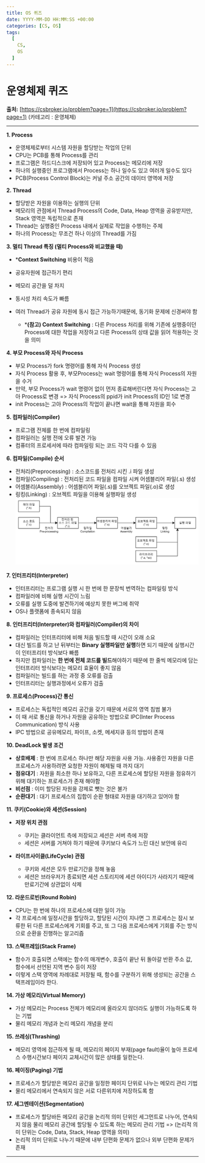 ```yaml
---
title: OS 퀴즈
date: YYYY-MM-DD HH:MM:SS +00:00
categories: [CS, OS]
tags:
  [
    CS,
    OS
  ]
---
```


# 운영체제 퀴즈

**출처:** [https://csbroker.io/problem?page=1](https://csbroker.io/problem?page=1) (카테고리 : 운영체제)

---
**1. Process**  
- 운영체제로부터 시스템 자원을 할당받는 작업의 단위
- CPU는 PCB를 통해 Process를 관리
- 프로그램은 하드디스크에 저장되어 있고 Process는 메모리에 저장
- 하나의 실행중인 프로그램에서 Process는 하나 일수도 있고 여러개 일수도 있다
- PCB(Process Control Block)는 커널 주소 공간의 데이터 영역에 저장

**2. Thread**  
- 할당받은 자원을 이용하는 실행의 단위
- 메모리의 관점에서 Thread Process의 Code, Data, Heap 영역을 공유받지만, Stack 영역은 독립적으로 존재
- Thread는 실행중인 Process 내에서 실제로 작업을 수행하는 주체
- 하나의 Process는 무조건 하나 이상의 Thread를 가짐

**3. 멀티 Thread 특징 (멀티 Process와 비교했을 때)**  
- ***Context Switching** 비용이 적음
- 공유자원에 접근하기 편리
- 메모리 공간을 덜 차지
- 동시성 처리 속도가 빠름
- 여러 Thread가 공유 자원에 동시 접근 가능하기때문에, 동기화 문제에 신경써야 함 

  - ***(참고) Context Switching** : 다른 Process 처리를 위해 기존에 실행중이던 Process에 대한 작업을 저장하고 다른 Process의 상태 값을 읽어 적용하는 것을 의미

**4. 부모 Process와 자식 Process**  
- 부모 Process가 fork 명령어를 통해 자식 Process 생성
- 자식 Process 활용 후, 부모Process는 wait 명령어를 통해 자식 Process의 자원을 수거
- 만약, 부모 Process가 wait 명령어 없이 먼저 종료해버린다면 자식 Process는 고아 Process로 변경
=> 자식 Process의 ppid가 init Process의 ID인 1로 변경
- init Process는 고아 Process의 작업이 끝나면 wait을 통해 자원을 회수

**5. 컴파일러(Compiler)**  
  - 프로그램 전체를 한 번에 컴파일링 
  - 컴파일러는 실행 전에 오류 발견 가능
  - 컴퓨터의 프로세서에 따라 컴파일링 되는 코드 각각 다를 수 있음

**6. 컴파일(Compile) 순서**  
  - 전처리(Preprocessing) : 소스코드를 전처리 시킨 .i 파일 생성
  - 컴파일(Compiling) : 전처리된 코드 파일을 컴파일 시켜 어셈블리어 파일(.s) 생성
  - 어셈블리(Assembly) : 어셈블리어 파일(.s)를 오브젝트 파일(.o)로 생성
  - 링킹(Linking) : 오브젝트 파일을 이용해 실행파일 생성
![image.png](https://github.com/KimHyungkeun/KimHyungkeun.github.io/blob/main/_posts/CS/image.png)

**7. 인터프리터(Interpreter)**  
  - 인터프리터는 프로그램 실행 시 한 번에 한 문장씩 번역하는 컴파일링 방식
  - 컴파일러에 비해 실행 시간이 느림
  - 오류를 실행 도중에 발견하기에 예상치 못한 버그에 취약
  - OS나 플랫폼에 종속되지 않음

**8. 인터프리터(Interpreter)와 컴파일러(Compiler)의 차이**  
- 컴파일러는 인터프리터에 비해 처음 빌드할 때 시간이 오래 소요
- 대신 빌드를 하고 난 뒤부터는 **Binary 실행파일만 실행**하면 되기 때문에 실행시간이 인터프리터 방식보다 빠름
- 하지만 컴파일러는 **한 번에 전체 코드를 빌드**해야하기 때문에 한 줄씩 메모리에 담는 인터프리터 방식보다는 메모리 효율이 좋지 않음
- 컴파일러는 빌드를 하는 과정 중 오류를 검출
- 인터프리터는 실행과정에서 오류가 검출

**9. 프로세스(Process)간 통신**  
- 프로세스는 독립적인 메모리 공간을 갖기 때문에 서로의 영역 침범 불가
- 이 때 서로 통신을 하거나 자원을 공유하는 방법으로 IPC(Inter Process Communication) 방식 사용
- IPC 방법으로 공유메모리, 파이프, 소켓, 메세지큐 등의 방법이 존재



**10. DeadLock 발생 조건**
- **상호배제** : 한 번에 프로세스 하나만 해당 자원을 사용 가능. 사용중인 자원을 다른 프로세스가 사용하려면 요청한 자원이 해제될 때 까지 대기
- **점유대기** : 자원을 최소한 하나 보유하고, 다른 프로세스에 할당된 자원을 점유하기 위해 대기하는 프로세스가 존재 해야함
- **비선점** : 이미 할당된 자원을 강제로 뺏는 것은 불가
- **순환대기** : 대기 프로세스의 집합이 순환 형태로 자원을 대기하고 있어야 함

**11. 쿠키(Cookie)와 세션(Session)**
- **저장 위치 관점**
  - 쿠키는 클라이언트 측에 저장되고 세션은 서버 측에 저장
  - 세션은 서버를 거쳐야 하기 때문에 쿠키보다 속도가 느린 대신 보안에 유리

- **라이프사이클(LifeCycle) 관점**
  - 쿠키와 세션은 모두 만료기간을 정해 놓음
  - 세션은 브라우저가 종료되면 세션 스토리지에 세션 아이디가 사라지기 때문에 만료기간에 상관없이 삭제

**12. 라운드로빈(Round Robin)**
- CPU는 한 번에 하나의 프로세스에 대한 일이 가능
- 각 프로세스에 일정시간을 할당하고, 할당된 시간이 지나면 그 프로세스는 잠시 보류한 뒤 다른 프로세스에게 기회를 주고, 또 그 다음 프로세스에게 기회를 주는 방식으로 순환을 진행하는 알고리즘

**13. 스택프레임(Stack Frame)**
- 함수가 호출되면 스택에는 함수의 매개변수, 호출이 끝난 뒤 돌아갈 반환 주소 값, 함수에서 선언된 지역 변수 등이 저장
- 이렇게 스택 영역에 차례대로 저장될 때, 함수를 구분하기 위해 생성되는 공간을 스택프레임이라 한다.


**14. 가상 메모리(Virtual Memory)**
- 가상 메모리는 Process 전체가 메모리에 올라오지 않더라도 실행이 가능하도록 하는 기법
- 물리 메모리 개념과 논리 메모리 개념을 분리

**15. 쓰레싱(Thrashing)**
- 메모리 영역에 접근하게 될 때, 메모리의 페이지 부재(page fault)율이 높아 프로세스 수행시간보다 페이지 교체시간이 많은 상태를 일컫는다.

**16. 페이징(Paging) 기법**
- 프로세스가 할당받은 메모리 공간을 일정한 페이지 단위로 나누는 메모리 관리 기법
- 물리 메모리에서 연속되지 않은 서로 다른위치에 저장하도록 함

**17. 세그멘테이션(Segmentation)**
- 프로세스가 할당바든 메모리 공간을 논리적 의미 단위인 세그먼트로 나누어, 연속되지 않음 물리 메모리 공간에 할당될 수 있도록 하는 메모리 관리 기법
=> (논리적 의미 단위는 Code, Data, Stack, Heap 영역을 의미)
- 논리적 의미 단위로 나누기 때문에 내부 단편화 문제가 없으나 외부 단편화 문제가 존재
---
